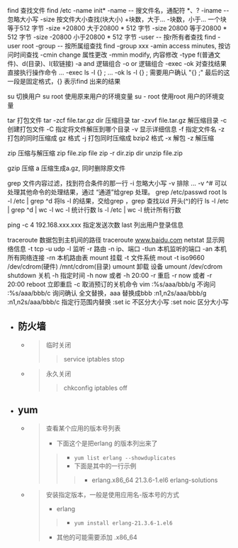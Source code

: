 find 查找文件
    find /etc -name init*
    -name   -- 搜文件名，通配符 *、?
    -iname  -- 忽略大小写
    -size   按文件大小查找(块大小)
        +块数，大于...
        -块数，小于...
            一个块等于512 字节
        -size +20800 大于20800 * 512 字节
        -size  20800 等于20800 * 512 字节
        -size -20800 小于20800 * 512 字节
    -user  --  按r所有者查找
        find -user root
    -group  -- 按所属组查找
        find -group xxx
    -amin   access minutes, 按访问时间查找
    -cmin  change 属性更改
    -mmin  modify, 内容修改
    -type  f(普通文件)、d(目录)、l(软链接)
    -a    and  逻辑组合
    -o  or 逻辑组合
    -exec 
    -ok 对查找结果直接执行操作命令
        ... -exec ls -l {} \;
        ... -ok ls -l {} \;
            需要用户确认
            "{} \;"  最后的这一段是固定格式，{} 表示find 出来的结果

su 切换用户
    su root     使用原来用户的环境变量
    su - root 使用root 用户的环境变量


tar 打包文件
		tar -zcf file.tar.gz dir 
    压缩目录
		tar -zxvf file.tar.gz
    解压缩目录
	    -c 创建打包文件
	    -C 指定将文件解压到哪个目录
	    -v 显示详细信息
	    -f 指定文件名
	    -z 打包的同时压缩成 gz 格式
	    -j 打包同时压缩成 bzip2 格式
	    -x 解包
	    -z 解压缩

zip 压缩与解压缩 
	zip file.zip file
	zip -r dir.zip dir
	unzip file.zip
	
gzip 压缩 
    a 压缩生成a.gz, 同时删除原文件



grep
	文件内容过滤，找到符合条件的那一行
    	-i  忽略大小写
    	-v 排除 ... -v ^#
	可以处理其他命令的处理结果，通过 “通道”给grep  处理。
    	grep /etc/passwd root
    	ls -l /etc | grep ^d            将ls -l 的结果，交给grep ，grep 查找以d 开头(^)的行
    	ls -l /etc | grep ^d | wc -l    wc -l 统计行数
    	ls -l /etc | wc -l          	统计所有行数


ping -c 4 192.168.xxx.xxx  指定发送次数
last 
	列出用户登录信息

traceroute
	数据包到主机间的路径
	traceroute www.baidu.com
netstat
	显示网络信息
	-t tcp
	-u udp
	-l 监听
	-r 路由
	-n ip、端口
	-tlun 本机监听的端口
	-an  本机所有网络连接
	-rn 本机路由表
mount
	挂载
	-t 文件系统
	mout -t iso9660 /dev/cdrom(硬件)  /mnt/cdrom(目录)
umount
	卸载 设备
	umount /dev/cdrom
shutdown
	关机
	-h 指定时间 -h now 或者 -h 20:00
	-r 重启 -r now 或者 -r 20:00
		reboot  立即重启
	-c 取消预订的关机命令
vim 
	:%s/aaa/bbb/g 不询问
	:%s/aaa/bbb/c  询问确认
			全文替换，aaa 替换成bbb
	:n1,n2s/aaa/bbb/g
	:n1,n2s/aaa/bbb/c
		指定行范围内替换
	:set ic 不区分大小写
	:set noic 区分大小写





- ## 防火墙
	- > 临时关闭
		>> service iptables stop
	- > 永久关闭
		>> chkconfig iptables off


- ## yum
	- > 查看某个应用的版本号列表
		> - 下面这个是把erlang 的版本列出来了
		>> - `yum list erlang --showduplicates`
		>> - 下面是其中的一行示例
		>>> - 	erlang.x86_64      21.3.6-1.el6   erlang-solutions
	- > 安装指定版本，一般是使用应用名-版本号的方式
		> - erlang 
		>> - `yum install erlang-21.3.6-1.el6`
		> - 其他的可能需要添加 .x86_64












